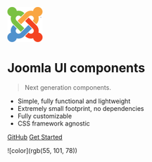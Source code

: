 ![logo](_images/80px-Joomla_logo.png)


# Joomla UI components

> Next generation components.

- Simple, fully functional and lightweight
- Extremely small footprint, no dependencies
- Fully customizable
- CSS framework agnostic


[GitHub](https://github.com/joomla-projects/custom-elements/)
[Get Started](/quickstart)

<!-- background color -->
![color](rgb(55, 101, 78))
